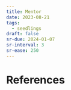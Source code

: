 ```yaml
---
title: Mentor
date: 2023-08-21
tags:
  - seedlings
draft: false
sr-due: 2024-01-07
sr-interval: 3
sr-ease: 250
---
```




# References
